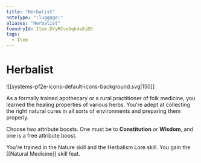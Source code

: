 ```yaml
---
title: "Herbalist"
noteType: ":luggage:"
aliases: "Herbalist"
foundryId: Item.DVyRCve5qb4a8iBS
tags:
  - Item
---
```


# Herbalist
![[systems-pf2e-icons-default-icons-background.svg|150]]

As a formally trained apothecary or a rural practitioner of folk medicine, you learned the healing properties of various herbs. You're adept at collecting the right natural cures in all sorts of environments and preparing them properly.

Choose two attribute boosts. One must be to **Constitution** or **Wisdom**, and one is a free attribute boost.

You're trained in the Nature skill and the Herbalism Lore skill. You gain the [[Natural Medicine]] skill feat.
